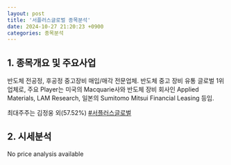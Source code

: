 ```yaml
---
layout: post
title: '서플러스글로벌 종목분석'
date: 2024-10-27 21:20:23 +0900
categories: 종목분석
---
```


## 1. 종목개요 및 주요사업

반도체 전공정, 후공정 중고장비 매입/매각 전문업체. 반도체 중고 장비 유통 글로벌 1위 업체로, 주요 Player는 미국의 Macquarie사와 반도체 장비 회사인 Applied Materials, LAM Research, 일본의 Sumitomo Mitsui Financial Leasing 등임. 

최대주주는 김정웅 외(57.52%)
[#서플러스글로벌](#)

## 2. 시세분석

No price analysis available
